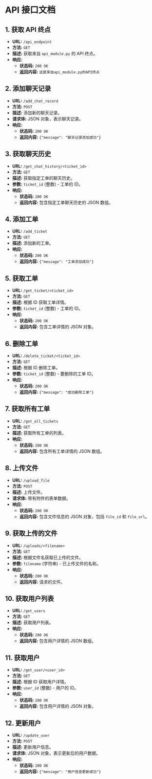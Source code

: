 # API 接口文档

## 1. 获取 API 终点

- **URL:** `/api_endpoint`
- **方法:** `GET`
- **描述:** 获取来自 `api_module.py` 的 API 终点。
- **响应:**
  - **状态码:** `200 OK`
  - **返回内容:** `这是来自api_module.py的API终点`

## 2. 添加聊天记录

- **URL:** `/add_chat_record`
- **方法:** `POST`
- **描述:** 添加新的聊天记录。
- **请求体:** JSON 对象，表示聊天记录。
- **响应:**
  - **状态码:** `200 OK`
  - **返回内容:** `{"message": "聊天记录添加成功"}`

## 3. 获取聊天历史

- **URL:** `/get_chat_history/<ticket_id>`
- **方法:** `GET`
- **描述:** 获取指定工单的聊天历史。
- **参数:** `ticket_id` (整数) - 工单的 ID。
- **响应:**
  - **状态码:** `200 OK`
  - **返回内容:** 包含指定工单聊天历史的 JSON 数组。

## 4. 添加工单

- **URL:** `/add_ticket`
- **方法:** `GET`
- **描述:** 添加新的工单。
- **响应:**
  - **状态码:** `200 OK`
  - **返回内容:** `{"message": "工单添加成功"}`

## 5. 获取工单

- **URL:** `/get_ticket/<ticket_id>`
- **方法:** `GET`
- **描述:** 根据 ID 获取工单详情。
- **参数:** `ticket_id` (整数) - 工单的 ID。
- **响应:**
  - **状态码:** `200 OK`
  - **返回内容:** 包含工单详情的 JSON 对象。

## 6. 删除工单

- **URL:** `/delete_ticket/<ticket_id>`
- **方法:** `GET`
- **描述:** 根据 ID 删除工单。
- **参数:** `ticket_id` (整数) - 要删除的工单 ID。
- **响应:**
  - **状态码:** `200 OK`
  - **返回内容:** `{"message": "成功删除工单"}`

## 7. 获取所有工单

- **URL:** `/get_all_tickets`
- **方法:** `GET`
- **描述:** 获取所有工单的列表。
- **响应:**
  - **状态码:** `200 OK`
  - **返回内容:** 包含所有工单详情的 JSON 数组。

## 8. 上传文件

- **URL:** `/upload_file`
- **方法:** `POST`
- **描述:** 上传文件。
- **请求体:** 带有附件的表单数据。
- **响应:**
  - **状态码:** `200 OK`
  - **返回内容:** 包含文件信息的 JSON 对象，包括 `file_id` 和 `file_url`。

## 9. 获取上传的文件

- **URL:** `/uploads/<filename>`
- **方法:** `GET`
- **描述:** 根据文件名获取已上传的文件。
- **参数:** `filename` (字符串) - 已上传文件的名称。
- **响应:**
  - **状态码:** `200 OK`
  - **返回内容:** 请求的文件。

## 10. 获取用户列表

- **URL:** `/get_users`
- **方法:** `GET`
- **描述:** 获取用户列表。
- **响应:**
  - **状态码:** `200 OK`
  - **返回内容:** 包含用户详情的 JSON 数组。

## 11. 获取用户

- **URL:** `/get_user/<user_id>`
- **方法:** `GET`
- **描述:** 根据 ID 获取用户详情。
- **参数:** `user_id` (整数) - 用户的 ID。
- **响应:**
  - **状态码:** `200 OK`
  - **返回内容:** 包含用户详情的 JSON 对象。

## 12. 更新用户

- **URL:** `/update_user`
- **方法:** `POST`
- **描述:** 更新用户信息。
- **请求体:** JSON 对象，表示更新后的用户数据。
- **响应:**
  - **状态码:** `200 OK`
  - **返回内容:** `{"message": "用户信息更新成功"}`
